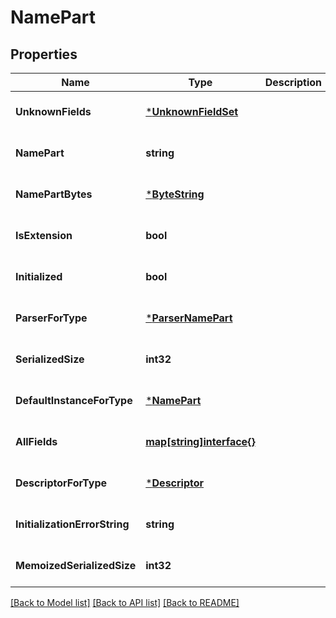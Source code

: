 # NamePart

## Properties
Name | Type | Description | Notes
------------ | ------------- | ------------- | -------------
**UnknownFields** | [***UnknownFieldSet**](UnknownFieldSet.md) |  | [optional] [default to null]
**NamePart** | **string** |  | [optional] [default to null]
**NamePartBytes** | [***ByteString**](ByteString.md) |  | [optional] [default to null]
**IsExtension** | **bool** |  | [optional] [default to null]
**Initialized** | **bool** |  | [optional] [default to null]
**ParserForType** | [***ParserNamePart**](ParserNamePart.md) |  | [optional] [default to null]
**SerializedSize** | **int32** |  | [optional] [default to null]
**DefaultInstanceForType** | [***NamePart**](NamePart.md) |  | [optional] [default to null]
**AllFields** | [**map[string]interface{}**](interface{}.md) |  | [optional] [default to null]
**DescriptorForType** | [***Descriptor**](Descriptor.md) |  | [optional] [default to null]
**InitializationErrorString** | **string** |  | [optional] [default to null]
**MemoizedSerializedSize** | **int32** |  | [optional] [default to null]

[[Back to Model list]](../README.md#documentation-for-models) [[Back to API list]](../README.md#documentation-for-api-endpoints) [[Back to README]](../README.md)

